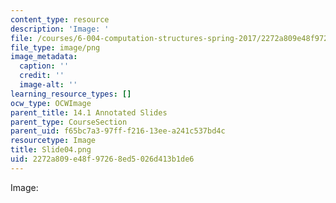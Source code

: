 ```yaml
---
content_type: resource
description: 'Image: '
file: /courses/6-004-computation-structures-spring-2017/2272a809e48f97268ed5026d413b1de6_Slide04.png
file_type: image/png
image_metadata:
  caption: ''
  credit: ''
  image-alt: ''
learning_resource_types: []
ocw_type: OCWImage
parent_title: 14.1 Annotated Slides
parent_type: CourseSection
parent_uid: f65bc7a3-97ff-f216-13ee-a241c537bd4c
resourcetype: Image
title: Slide04.png
uid: 2272a809-e48f-9726-8ed5-026d413b1de6
---
```

Image: 

